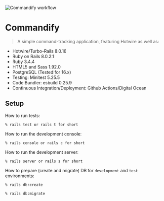 ![Commandify workflow](https://github.com/tflem/commandify/actions/workflows/commandify.yml/badge.svg)

# Commandify

> A simple command-tracking application, featuring Hotwire as well as:

- Hotwire/Turbo-Rails 8.0.16
- Ruby on Rails 8.0.2.1
- Ruby 3.4.4
- HTML5 and Sass 1.92.0
- PostgreSQL (Tested for 16.x)
- Testing: Minitest 5.25.5
- Code Bundler: esbuild 0.25.9
- Continuous Integration/Deployment: Github Actions/Digital Ocean

## Setup

How to run tests:

```
% rails test or rails t for short
```

How to run the development console:

```
% rails console or rails c for short
```

How to run the development server:

```
% rails server or rails s for short
```

How to prepare (create and migrate) DB for `development` and `test` environments:

```
% rails db:create

% rails db:migrate
```
